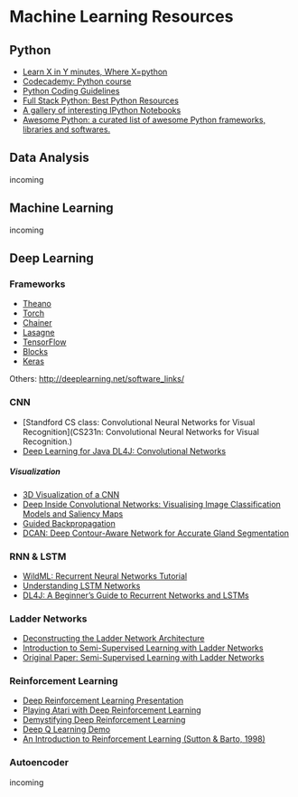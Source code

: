 # Machine Learning Resources

## Python

- [Learn X in Y minutes, Where X=python](https://learnxinyminutes.com/docs/python/)
- [Codecademy: Python course](https://www.codecademy.com/learn/python)
- [Python Coding Guidelines](https://github.com/amontalenti/elements-of-python-style?imm_mid=0e0878&cmp=em-data-na-na-newsltr_20160217)
- [Full Stack Python: Best Python Resources](https://www.fullstackpython.com/best-python-resources.html)
- [A gallery of interesting IPython Notebooks](https://github.com/ipython/ipython/wiki/A-gallery-of-interesting-IPython-Notebooks)
- [Awesome Python: a curated list of awesome Python frameworks, libraries and softwares.](http://awesome-python.com/)

## Data Analysis
incoming

## Machine Learning
incoming

## Deep Learning

### Frameworks
- [Theano](http://deeplearning.net/software/theano/tutorial/index.html#tutorial)
- [Torch](http://torch.ch/)
- [Chainer](http://multithreaded.stitchfix.com/blog/2015/12/09/intro-to-chainer/)
- [Lasagne](https://github.com/Lasagne/Lasagne)
- [TensorFlow](https://www.tensorflow.org/)
- [Blocks](https://github.com/mila-udem/blocks)
- [Keras](http://keras.io/)

Others: http://deeplearning.net/software_links/

### CNN
- [Standford CS class: Convolutional Neural Networks for Visual Recognition](CS231n: Convolutional Neural Networks for Visual Recognition.)
- [Deep Learning for Java DL4J: Convolutional Networks](http://deeplearning4j.org/convolutionalnets.html)

##### Visualization
- [3D Visualization of a CNN](http://scs.ryerson.ca/~aharley/vis/conv/)
- [Deep Inside Convolutional Networks: Visualising Image Classification Models and Saliency Maps](http://arxiv.org/abs/1312.6034)
- [Guided Backpropagation](http://arxiv.org/abs/1412.6806)
- [DCAN: Deep Contour-Aware Network for Accurate Gland Segmentation](http://appsrv.cse.cuhk.edu.hk/~hchen/research/2015miccai_gland.html)



### RNN & LSTM
- [WildML: Recurrent Neural Networks Tutorial](http://www.wildml.com/2015/09/recurrent-neural-networks-tutorial-part-1-introduction-to-rnns/)
- [Understanding LSTM Networks](http://colah.github.io/posts/2015-08-Understanding-LSTMs/)
- [DL4J: A Beginner’s Guide to Recurrent Networks and LSTMs](http://deeplearning4j.org/lstm)

### Ladder Networks
- [Deconstructing the Ladder Network Architecture](http://arxiv.org/abs/1511.06430)
- [Introduction to Semi-Supervised Learning with Ladder Networks](http://rinuboney.github.io/2016/01/19/ladder-network.html)
- [Original Paper: Semi-Supervised Learning with Ladder Networks](http://arxiv.org/abs/1507.02672)

### Reinforcement Learning
- [Deep Reinforcement Learning Presentation](http://www.iclr.cc/lib/exe/fetch.php?media=iclr2015:silver-iclr2015.pdf)
- [Playing Atari with Deep Reinforcement Learning](https://www.cs.toronto.edu/~vmnih/docs/dqn.pdf)
- [Demystifying Deep Reinforcement Learning](http://www.nervanasys.com/demystifying-deep-reinforcement-learning/)
- [Deep Q Learning Demo](https://cs.stanford.edu/people/karpathy/convnetjs/demo/rldemo.html)
- [An Introduction to Reinforcement Learning  (Sutton & Barto, 1998)](https://webdocs.cs.ualberta.ca/~sutton/book/ebook/the-book.html)

### Autoencoder
incoming
